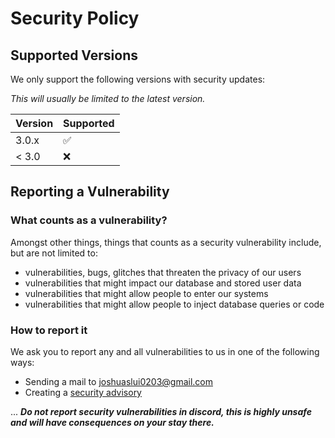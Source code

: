 # Security Policy

## Supported Versions

We only support the following versions with security updates:

*This will usually be limited to the latest version.*

| Version | Supported          |
|---------|--------------------|
| 3.0.x   | :white_check_mark: |
| < 3.0   | :x:                |

## Reporting a Vulnerability

### What counts as a vulnerability?
Amongst other things, things that counts as a security vulnerability include, but are not limited to:
- vulnerabilities, bugs, glitches that threaten the privacy of our users
- vulnerabilities that might impact our database and stored user data
- vulnerabilities that might allow people to enter our systems
- vulnerabilities that might allow people to inject database queries or code

### How to report it
We ask you to report any and all vulnerabilities to us in one of the following ways:
- Sending a mail to [joshuaslui0203@gmail.com](mailto:joshuaslui0203@gmail.com)
- Creating a [security advisory](https://github.com/Wolfsvale/pingernos/security/advisories/new)

... ***Do not report security vulnerabilities in discord, this is highly unsafe and will have consequences on your stay there.***


